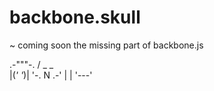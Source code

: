 backbone.skull
==============

~ coming soon the missing part of backbone.js

  .-"""-.
 / _   _ \
 |(_' '_)|
 '-. N .-'
   |   |
   '---'